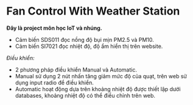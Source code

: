 # Fan Control With Weather Station

 **Đây là project môn học IoT và nhúng.**
- Cảm biến SDS011 đọc nồng độ bụi mịn PM2.5 và PM10.
- Cảm biến SI7021 đọc nhiệt độ, độ ẩm hiển thị trên website.


_Điều khiển:_
 - 2 phương pháp điều khiển Manual và Automatic.
 - Manual sử dụng 2 nút nhấn tăng giảm mức độ của quạt, trên web sử dụng input radio để điều khiển.
 - Automatic hoạt động dựa trên khoảng nhiệt độ được thiết lập dưới databases, khoảng nhiệt độ có thể điều chỉnh trên web.
